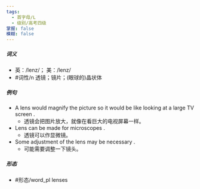 ```yaml
---
tags:
  - 首字母/L
  - 级别/高考四级
掌握: false
模糊: false
---
```

##### 词义
- 英：/lenz/； 美：/lenz/
- #词性/n  透镜；镜片；(眼球的)晶状体
##### 例句
- A lens would magnify the picture so it would be like looking at a large TV screen .
	- 透镜会把图片放大，就像在看巨大的电视屏幕一样。
- Lens can be made for microscopes .
	- 透镜可以作显微镜。
- Some adjustment of the lens may be necessary .
	- 可能需要调整一下镜头。
##### 形态
- #形态/word_pl lenses
